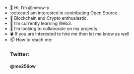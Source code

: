 - 👋 Hi, I’m @meow-y
- :octocat:I am interested in contributing Open Source.
- 👀 Blockchain and Crypto enthusiastic.
- 🌱 I’m currently learning Web3.
- 💞️ I’m looking to collaborate on my projects. 
- :four_leaf_clover: If you are interested to hire me then let me know as well
- 📫 How to reach me: <h3>Twitter:</h3>  <h4>@me256ow</h4>

<!---
meowy is a ✨ special ✨ repository because its `README.md` (this file) appears on your GitHub profile.
You can click the Preview link to take a look at your changes.
--->
